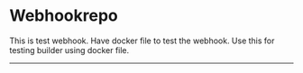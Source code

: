 # Webhookrepo

This is test webhook. Have docker file to test the webhook.
Use this for testing builder using docker file.

*****************
